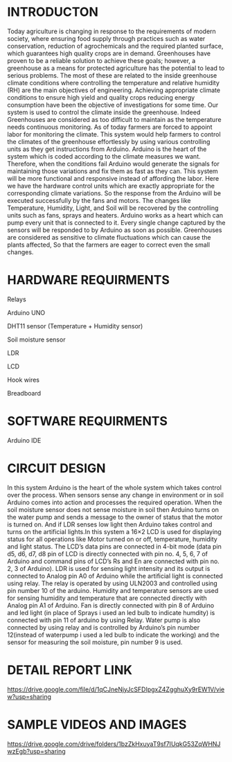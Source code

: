 # INTRODUCTON
Today agriculture is changing in response to the requirements of modern society, where ensuring food supply through practices such as water conservation, reduction of agrochemicals and the required planted surface, which guarantees high quality crops are in demand. Greenhouses have proven to be a reliable solution to achieve these goals; however, a greenhouse as a means for protected agriculture has the potential to lead to serious problems. The most of these are related to the inside greenhouse climate conditions where controlling the temperature and relative humidity (RH) are the main objectives of engineering. Achieving appropriate climate conditions to ensure high yield and quality crops reducing energy consumption have been the objective of investigations for some time. Our system is used to control the climate inside the greenhouse. Indeed Greenhouses are considered as too difficult to maintain as the temperature needs continuous monitoring. As of today farmers are forced to appoint labor for monitoring the climate. This system would help farmers to control the climates of the greenhouse effortlessly by using various controlling units as they get instructions from Arduino. Arduino is the heart of the system which is coded according to the climate measures we want. Therefore, when the conditions fail Arduino would generate the signals for maintaining those variations and fix them as fast as they can. This system will be more functional and responsive instead of affording the labor. Here we have the hardware control units which are exactly appropriate for the corresponding climate variations. So the response from the Arduino will be executed successfully by the fans and motors. The changes like Temperature, Humidity, Light, and Soil will be recovered by the controlling units such as fans, sprays and heaters. Arduino works as a heart which can pump every unit that is connected to it. Every single change captured by the sensors will be responded to by Arduino as soon as possible. Greenhouses are considered as sensitive to climate fluctuations which can cause the plants affected, So that the farmers are eager to correct even the small changes.

# HARDWARE REQUIRMENTS
Relays

Arduino UNO

DHT11 sensor (Temperature + Humidity sensor)

Soil moisture sensor

LDR

LCD

Hook wires

Breadboard
# SOFTWARE REQUIRMENTS
Arduino IDE
# CIRCUIT DESIGN
In this system Arduino is the heart of the whole system which takes control over the process. When sensors sense any change in environment or in soil Arduino comes into action and processes the required operation. When the soil moisture sensor does not sense moisture in soil then Arduino turns on the water pump and sends a message to the owner of status that the motor is turned on. And if LDR senses low light then Arduino takes control and turns on the artificial lights.In this system a 16×2 LCD is used for displaying status for all operations like Motor turned on or off, temperature, humidity and light status. The LCD’s data pins are connected in 4-bit mode (data pin d5, d6, d7, d8 pin of LCD is directly connected with pin no. 4, 5, 6, 7 of Arduino and command pins of LCD’s Rs and En are connected with pin no. 2, 3 of Arduino). LDR is used for sensing light intensity and its output is connected to Analog pin A0 of Arduino while the artificial light is connected using relay. The relay is operated by using ULN2003 and controlled using pin number 10 of the arduino. Humidity and temperature sensors are used for sensing humidity and temperature that are connected directly with Analog pin A1 of Arduino. Fan is directly connected with pin 8 of Arduino and led light (in place of Sprays i used an led bulb to indicate humdity) is connected with pin 11 of arduino by using Relay. Water pump is also connected by using relay and is controlled by Arduino’s pin number 12(instead of waterpump i used a led bulb to indicate the working) and the sensor for measuring the soil moisture, pin number 9 is used.

# DETAIL REPORT LINK
https://drive.google.com/file/d/1qCJneNjyJcSFDIpgxZ4ZgghuXy9rEW1V/view?usp=sharing
# SAMPLE VIDEOS AND IMAGES
https://drive.google.com/drive/folders/1bzZkHxuyaT9sf7IUqkG53ZqWHNJwzEgb?usp=sharing



